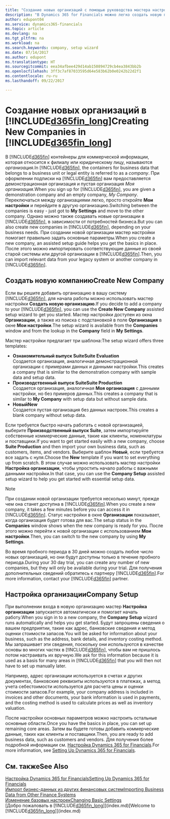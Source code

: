 ```yaml
---
title: "Создание новых организаций с помощью руководства мастера настройки | Документы Майкрософт"
description: "В Dynamics 365 for Financials можно легко создать новую пустую организацию. Руководство мастера настройки помогает выполнить требуемые шаги, а также можно импортировать существующие коммерческие данные."
author: edupont04
ms.service: dynamics365-financials
ms.topic: article
ms.devlang: na
ms.tgt_pltfrm: na
ms.workload: na
ms.search.keywords: company, setup wizard
ms.date: 07/14/2017
ms.author: edupont
ms.translationtype: HT
ms.sourcegitcommit: eea34afbee429d14ab150894729cb4ea3843bb2b
ms.openlocfilehash: 3ff3c7af87033595d64e583b62b0e0242b22d2f1
ms.contentlocale: ru-ru
ms.lasthandoff: 09/22/2017

---
```

# <a name="creating-new-companies-in-included365finlongincludesd365finlongmdmd"></a><span data-ttu-id="14de0-104">Создание новых организаций в [!INCLUDE[d365fin_long](includes/d365fin_long_md.md)]</span><span class="sxs-lookup"><span data-stu-id="14de0-104">Creating New Companies in [!INCLUDE[d365fin_long](includes/d365fin_long_md.md)]</span></span>
<span data-ttu-id="14de0-105">В [!INCLUDE[d365fin](includes/d365fin_md.md)] контейнеры для коммерческой информации, которая относится к филиалу или юридическому лицу, называются *организация*.</span><span class="sxs-lookup"><span data-stu-id="14de0-105">In [!INCLUDE[d365fin](includes/d365fin_md.md)], the containers for business data that belongs to a business unit or legal entity is referred to as a *company*.</span></span> <span data-ttu-id="14de0-106">При оформлении подписки на [!INCLUDE[d365fin](includes/d365fin_md.md)] вам предоставляется демонстрационная организация и пустая организация *Моя организация*.</span><span class="sxs-lookup"><span data-stu-id="14de0-106">When you sign up for [!INCLUDE[d365fin](includes/d365fin_md.md)], you are given a demonstration company and an empty company, *My Company*.</span></span> <span data-ttu-id="14de0-107">Переключаться между организациями легко, просто откройте **Мои настройки** и перейдите в другую организацию.</span><span class="sxs-lookup"><span data-stu-id="14de0-107">Switching between the companies is easy - just got to **My Settings** and move to the other company.</span></span> <span data-ttu-id="14de0-108">Однако можно также создавать новые организации в [!INCLUDE[d365fin](includes/d365fin_md.md)], в зависимости от потребностей бизнеса.</span><span class="sxs-lookup"><span data-stu-id="14de0-108">But you can also create new companies in [!INCLUDE[d365fin](includes/d365fin_md.md)], depending on your business needs.</span></span> <span data-ttu-id="14de0-109">При создании новой организации мастер настройки помогает правильно задать основные параметры.</span><span class="sxs-lookup"><span data-stu-id="14de0-109">When you create a new company, an assisted setup guide helps you get the basics in place.</span></span> <span data-ttu-id="14de0-110">После этого можно импортировать соответствующие данные из своей старой системы или другой организации в [!INCLUDE[d365fin](includes/d365fin_md.md)].</span><span class="sxs-lookup"><span data-stu-id="14de0-110">Then, you can import relevant data from your legacy system or another company in [!INCLUDE[d365fin](includes/d365fin_md.md)].</span></span>  

## <a name="create-new-company"></a><span data-ttu-id="14de0-111">Создать новую компанию</span><span class="sxs-lookup"><span data-stu-id="14de0-111">Create New Company</span></span>
<span data-ttu-id="14de0-112">Если вы решите добавить организацию в вашу систему [!INCLUDE[d365fin](includes/d365fin_md.md)], для начала работы можно использовать мастер настройки **Создать новую организацию**.</span><span class="sxs-lookup"><span data-stu-id="14de0-112">If you decide to add a company to your [!INCLUDE[d365fin](includes/d365fin_md.md)], you can use the **Create New Company** assisted setup wizard to get you started.</span></span> <span data-ttu-id="14de0-113">Мастер настройки доступен из окна **Организации**, а также из поиска с подстановкой в поле **Организация** в окне **Мои настройки**.</span><span class="sxs-lookup"><span data-stu-id="14de0-113">The setup wizard is available from the **Companies** window and from the lookup in the **Company** field in **My Settings**.</span></span>  

<span data-ttu-id="14de0-114">Мастер настройки предлагает три шаблона:</span><span class="sxs-lookup"><span data-stu-id="14de0-114">The setup wizard offers three templates:</span></span>

-   <span data-ttu-id="14de0-115">**Ознакомительный выпуск Suite**</span><span class="sxs-lookup"><span data-stu-id="14de0-115">**Suite Evaluation**</span></span>  
    <span data-ttu-id="14de0-116">Создается организация, аналогичная демонстрационной организации с примерами данных и данными настройки.</span><span class="sxs-lookup"><span data-stu-id="14de0-116">This creates a company that is similar to the demonstration company with sample data and setup data.</span></span>  
-   <span data-ttu-id="14de0-117">**Производственный выпуск Suite**</span><span class="sxs-lookup"><span data-stu-id="14de0-117">**Suite Production**</span></span>  
    <span data-ttu-id="14de0-118">Создается организация, аналогичная **Моя организация** с данными настройки, но без примеров данных.</span><span class="sxs-lookup"><span data-stu-id="14de0-118">This creates a company that is similar to **My Company** with setup data but without sample data.</span></span>  
-   <span data-ttu-id="14de0-119">**Новый**</span><span class="sxs-lookup"><span data-stu-id="14de0-119">**New**</span></span>  
    <span data-ttu-id="14de0-120">Создается пустая организация без данных настроек.</span><span class="sxs-lookup"><span data-stu-id="14de0-120">This creates a blank company without setup data.</span></span>  

<span data-ttu-id="14de0-121">Если требуется быстро начать работать с новой организацией, выберите **Производственный выпуск Suite**, затем импортируйте собственные коммерческие данные, такие как клиенты, номенклатуры и поставщики.</span><span class="sxs-lookup"><span data-stu-id="14de0-121">If you want to get started easily with a new company, choose **Suite Production** and then import your own business data, such as customers, items, and vendors.</span></span> <span data-ttu-id="14de0-122">Выберите шаблон **Новый**, если требуется все задать с нуля.</span><span class="sxs-lookup"><span data-stu-id="14de0-122">Choose the **New** template if you want to set everything up from scratch.</span></span> <span data-ttu-id="14de0-123">В этом случае можно использовать мастер настройки **Настройка организации**, чтобы упростить начало работы с важными данными настройки.</span><span class="sxs-lookup"><span data-stu-id="14de0-123">In that case, you can use the **Company Setup** assisted setup wizard to help you get started with essential setup data.</span></span>  

> [!NOTE]  
>   <span data-ttu-id="14de0-124">При создании новой организации требуется несколько минут, прежде чем она станет доступна в [!INCLUDE[d365fin](includes/d365fin_md.md)].</span><span class="sxs-lookup"><span data-stu-id="14de0-124">When you create a new company, it takes a few minutes before you can access it in [!INCLUDE[d365fin](includes/d365fin_md.md)].</span></span> <span data-ttu-id="14de0-125">Статус настройки в окне **Организации** показывает, когда организация будет готова для вас.</span><span class="sxs-lookup"><span data-stu-id="14de0-125">The setup status in the **Companies** window shows when the new company is ready for you.</span></span> <span data-ttu-id="14de0-126">После этого можно перейти к новой организации с использованием **Мои настройки**.</span><span class="sxs-lookup"><span data-stu-id="14de0-126">Then, you can switch to the new company by using **My Settings**.</span></span>  

<span data-ttu-id="14de0-127">Во время пробного периода в 30 дней можно создать любое число новых организаций, но они будут доступны только в течение пробного периода.</span><span class="sxs-lookup"><span data-stu-id="14de0-127">During your 30 day trial, you can create any number of new companies, but they will only be available during your trial.</span></span> <span data-ttu-id="14de0-128">Для получения дополнительных сведений обратитесь к партнеру [!INCLUDE[d365fin](includes/d365fin_md.md)].</span><span class="sxs-lookup"><span data-stu-id="14de0-128">For more information, contact your [!INCLUDE[d365fin](includes/d365fin_md.md)] partner.</span></span>  

## <a name="company-setup"></a><span data-ttu-id="14de0-129">Настройка организации</span><span class="sxs-lookup"><span data-stu-id="14de0-129">Company Setup</span></span>
<span data-ttu-id="14de0-130">При выполнении входа в новую организацию мастер **Настройка организации** запускается автоматически и помогает начать работу.</span><span class="sxs-lookup"><span data-stu-id="14de0-130">When you sign in to a new company, the **Company Setup** wizard runs automatically and helps you get started.</span></span> <span data-ttu-id="14de0-131">Будут запрошены сведения о вашем предприятии, такие как адрес, банковские сведения и метод оценки стоимости запасов.</span><span class="sxs-lookup"><span data-stu-id="14de0-131">You will be asked for information about your business, such as the address, bank details, and inventory costing method.</span></span> <span data-ttu-id="14de0-132">Мы запрашивает эти сведения, поскольку они используются в качестве основы во многих частях в [!INCLUDE[d365fin](includes/d365fin_md.md)], чтобы вам не пришлось потом настраивать их вручную.</span><span class="sxs-lookup"><span data-stu-id="14de0-132">We ask for this information because it is used as a basis for many areas in [!INCLUDE[d365fin](includes/d365fin_md.md)] that you will then not have to set up manually later.</span></span>  

<span data-ttu-id="14de0-133">Например, адрес организации используется в счетах и других документах, банковские реквизиты используются в платежах, а метод учета себестоимости используется для расчета цены и оценки стоимости запасов.</span><span class="sxs-lookup"><span data-stu-id="14de0-133">For example, your company address is included in invoices and other documents, your bank information is used in payments, and the costing method is used to calculate prices as well as inventory valuation.</span></span>  

<span data-ttu-id="14de0-134">После настройки основных параметров можно настроить остальные основные области.</span><span class="sxs-lookup"><span data-stu-id="14de0-134">Once you have the basics in place, you can set up remaining core areas.</span></span> <span data-ttu-id="14de0-135">Затем вы будете готовы добавить коммерческие данные, таких как клиенты и поставщики.</span><span class="sxs-lookup"><span data-stu-id="14de0-135">Then, you are ready to add business data, such as customers and vendors.</span></span> <span data-ttu-id="14de0-136">Для получения более подробной информации см. [Настройка Dynamics 365 for Financials](setup.md).</span><span class="sxs-lookup"><span data-stu-id="14de0-136">For more information, see [Setting Up Dynamics 365 for Financials](setup.md).</span></span>  

## <a name="see-also"></a><span data-ttu-id="14de0-137">См. также</span><span class="sxs-lookup"><span data-stu-id="14de0-137">See Also</span></span>
[<span data-ttu-id="14de0-138">Настройка Dynamics 365 for Financials</span><span class="sxs-lookup"><span data-stu-id="14de0-138">Setting Up Dynamics 365 for Financials</span></span>](setup.md)  
[<span data-ttu-id="14de0-139">Импорт бизнес-данных из других финансовых систем</span><span class="sxs-lookup"><span data-stu-id="14de0-139">Importing Business Data from Other Finance Systems</span></span>](upload-data.md)  
[<span data-ttu-id="14de0-140">Изменение базовых настроек</span><span class="sxs-lookup"><span data-stu-id="14de0-140">Changing Basic Settings</span></span>](ui-change-basic-settings.md)  
<span data-ttu-id="14de0-141">[Добро пожаловать в [!INCLUDE[d365fin_long](includes/d365fin_long_md.md)]](index.md)</span><span class="sxs-lookup"><span data-stu-id="14de0-141">[Welcome to [!INCLUDE[d365fin_long](includes/d365fin_long_md.md)]](index.md)</span></span>  

